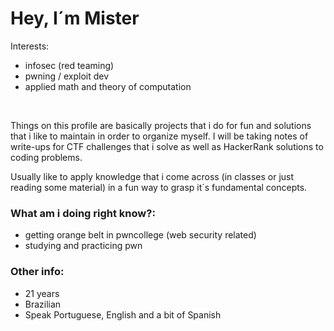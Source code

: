 
  # Hey, I´m Mister

  Interests:
  - infosec (red teaming)
  - pwning / exploit dev
  - applied math and theory of computation
 <br>
 
  Things on this profile are basically projects that i do for fun and solutions
  that i like to maintain in order to organize myself. I will be taking notes of write-ups for CTF challenges that
  i solve as well as HackerRank solutions to coding problems.

  Usually like to apply knowledge that i come across (in classes or just reading some material) in a fun way to grasp it´s fundamental concepts.
  

  ### What am i doing right know?:

  - getting orange belt in pwncollege (web security related) <br>
  - studying and practicing pwn

  ### Other info:
  - 21 years
  - Brazilian
  - Speak Portuguese, English and a bit of Spanish
  

  

